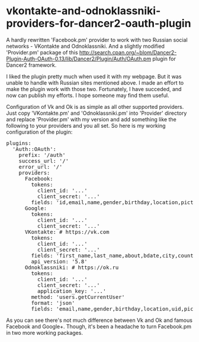 # vkontakte-and-odnoklassniki-providers-for-dancer2-oauth-plugin
A hardly rewritten 'Facebook.pm' provider to work with two Russian social networks - VKontakte and Odnoklassniki. And a slightly modified 'Provider.pm' package of this http://search.cpan.org/~blom/Dancer2-Plugin-Auth-OAuth-0.13/lib/Dancer2/Plugin/Auth/OAuth.pm plugin for Dancer2 framework.

I liked the plugin pretty much when used it with my webpage. But it was unable to handle with Russian sites mentioned above. I made an effort to make the plugin work with those two. Fortunately, I have succeded, and now can publish my efforts. I hope someone may find them useful.

Configuration of Vk and Ok is as simple as all other supported providers. Just copy 'VKontakte.pm' and 'Odnoklassniki.pm' into 'Provider' directory and replace 'Provider.pm' with my version and add something like the following to your providers and you all set. So here is my working configuration of the plugin:

<pre>
plugins:
  'Auth::OAuth':
    prefix: '/auth'
    success_url: '/'
    error_url: '/'
    providers:
      Facebook:
        tokens:
          client_id: '...'
          client_secret: '...'
        fields: 'id,email,name,gender,birthday,location,picture.width(320)'
      Google:
        tokens:
          client_id: '...'
          client_secret: '...'
      VKontakte: # https://vk.com
        tokens:
          client_id: '...'
          client_secret: '...'
        fields: 'first_name,last_name,about,bdate,city,country,photo_max_orig,sex,site'
        api_version: '5.8'
      Odnoklassniki: # https://ok.ru
        tokens:
          client_id: '...'
          client_secret: '...'
          application_key: '...'
        method: 'users.getCurrentUser'
        format: 'json'
        fields: 'email,name,gender,birthday,location,uid,pic_full'
</pre>

As you can see there's not much difference between Vk and Ok and famous Facebook and Google+. Though, it's been a headache to turn Facebook.pm in two more working packages. 
